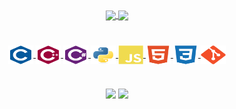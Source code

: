 <div align="center" style="display: block">
  <a href="https://github.com/jonasKarasek">
  <img align="center" height="180em" src="https://github-readme-stats.vercel.app/api/top-langs/?username=jonasKarasek&card_width=240&layout=compact&langs_count=10 &border_radius=15&bg_color=000000&border_color=ffff00&hide_border=true&title_color=ffa726&text_color=19AB78"/>
  <img align="center" height="180em" src="https://github-readme-stats.vercel.app/api?username=jonasKarasek&show_icons=true&include_all_commits=true&count_private=true&border_radius=15&bg_color=000000&border_color=ffff00&hide_rank=true&hide_border=true&title_color=ffa726&text_color=19AB78&icon_color=19AB78&hide=stars"/>
   </div>
  
  ###
<div align="center" style="display: inline_block"><br>  
  <img align="center" alt="Jonas-C" height="30" width="40" src="https://raw.githubusercontent.com/devicons/devicon/master/icons/c/c-plain.svg">
  <img align="center" alt="Jonas-Cplusplus" height="30" width="40" src="https://raw.githubusercontent.com/devicons/devicon/master/icons/cplusplus/cplusplus-plain.svg">
  <img align="center" alt="Jonas-Csharp" height="30" width="40" src="https://raw.githubusercontent.com/devicons/devicon/master/icons/csharp/csharp-plain.svg">    
  <img align="center" alt="Jonas-Python" height="30" width="40" src="https://raw.githubusercontent.com/devicons/devicon/master/icons/python/python-original.svg">
  <img align="center" alt="Jonas-JS" height="30" width="40" src="https://raw.githubusercontent.com/devicons/devicon/master/icons/javascript/javascript-plain.svg">
  <img align="center" alt="Jonas-HTML" height="30" width="40" src="https://raw.githubusercontent.com/devicons/devicon/master/icons/html5/html5-plain.svg">
  <img align="center" alt="Jonas-CSS" height="30" width="40" src="https://raw.githubusercontent.com/devicons/devicon/master/icons/css3/css3-plain.svg">
  <img align="center" alt="Jonas-Git" height="30" width="40" src="https://raw.githubusercontent.com/devicons/devicon/master/icons/git/git-plain.svg">
</div>
  
  #
  ###
<div align="center">  
  <a href="https://www.linkedin.com/in/jkarasek" target="_blank"><img height="30" src="https://img.shields.io/badge/-LinkedIn-%230077B5?style=for-the-badge&logo=linkedin&logoColor=white" target="_blank"></a> 
  <a href="mailto:jonas.karasek@hotmail.com"><img height="30" src="https://img.shields.io/badge/-email-%23333?style=for-the-badge&logo=gmail&logoColor=white" target="_blank"></a>
</div>
